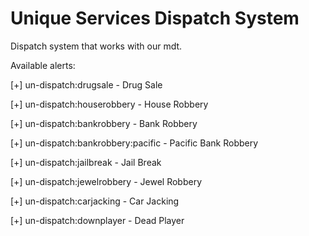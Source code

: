 # Unique Services Dispatch System

Dispatch system that works with our mdt.

Available alerts:

[+] un-dispatch:drugsale - Drug Sale

[+] un-dispatch:houserobbery - House Robbery

[+] un-dispatch:bankrobbery - Bank Robbery

[+] un-dispatch:bankrobbery:pacific - Pacific Bank Robbery

[+] un-dispatch:jailbreak - Jail Break

[+] un-dispatch:jewelrobbery - Jewel Robbery

[+] un-dispatch:carjacking - Car Jacking

[+] un-dispatch:downplayer - Dead Player
